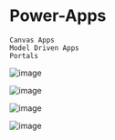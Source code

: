 # Power-Apps

    Canvas Apps
    Model Driven Apps
    Portals

![image](https://github.com/user-attachments/assets/ffd2c4ff-6014-4f36-91e7-b0907de8984a)

![image](https://github.com/user-attachments/assets/514b6e01-3dbe-4a73-98bb-34588a17041c)

![image](https://github.com/user-attachments/assets/c30233fe-92f4-4ea2-a513-476ff1f37115)

![image](https://github.com/user-attachments/assets/82ea9b25-a53a-43ed-bf04-b805b0856f49)



    
  

